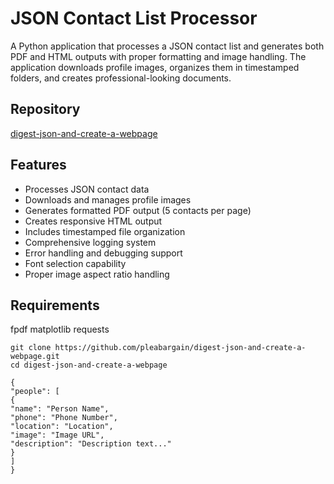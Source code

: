 # JSON Contact List Processor

A Python application that processes a JSON contact list and generates both PDF and HTML outputs with proper formatting and image handling. The application downloads profile images, organizes them in timestamped folders, and creates professional-looking documents.

## Repository
[digest-json-and-create-a-webpage](https://github.com/pleabargain/digest-json-and-create-a-webpage)

## Features
- Processes JSON contact data
- Downloads and manages profile images
- Generates formatted PDF output (5 contacts per page)
- Creates responsive HTML output
- Includes timestamped file organization
- Comprehensive logging system
- Error handling and debugging support
- Font selection capability
- Proper image aspect ratio handling

## Requirements


fpdf
matplotlib
requests


```
git clone https://github.com/pleabargain/digest-json-and-create-a-webpage.git
cd digest-json-and-create-a-webpage
```

```
{
"people": [
{
"name": "Person Name",
"phone": "Phone Number",
"location": "Location",
"image": "Image URL",
"description": "Description text..."
}
]
}
```



